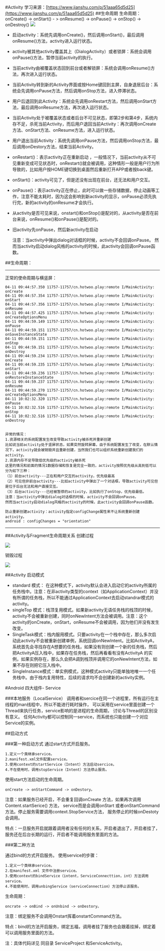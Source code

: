 #Activity   学习来源：[https://www.jianshu.com/p/51aaa65d5d25](https://www.jianshu.com/p/51aaa65d5d25)
##生命周期
	生命周期：onCreate() -> onStart() - > onResume() -> onPause() -> onStop() -> onDestroy()
![](https://i.imgur.com/G6Dhu5N.png)

- 启动activity：系统先调用onCreate()，然后调用onStart()，最后调用onResume()方法，activity进入运行状态。
- activity被其他activity覆盖其上（DialogActivity）或者锁屏：系统会调用onPause()方法，暂停当前activity的执行。
- 当前activity由被覆盖状态回到前台或者解锁屏：系统会调用onResume()方法，再次进入运行状态。
- 当前Activity转到新的Activity界面或按Home键回到主屏，自身退居后台：系统会先调用onPause方法，然后调用onStop方法，进入停滞状态。
- 用户后退回到此Activity：系统会先调用onRestart方法，然后调用onStart方法，最后调用onResume方法，再次进入运行状态。
- 当前Activity处于被覆盖状态或者后台不可见状态，即第2步和第4步，系统内存不足，杀死当前Activity，而后用户退回当前Activity：再次调用onCreate方法、onStart方法、onResume方法，进入运行状态。
- 用户退出当前Activity：系统先调用onPause方法，然后调用onStop方法，最后调用onDestory方法，结束当前Activity。
- onRestart()：表示activity正在重新启动 ，一般情况下，当前activity从不可见重新变成可见状态时，onRestart()就会被调用，这种情形一般是用户行为所导致的，比如用户按HOME键切换到桌面然后重新打开APP或者按back键。
- onStart()：activity可见了，但是还没有出现在前台，还无法和用户交互。
- onPause()：表示activity正在停止，此时可以做一些存储数据，停止动画等工作，注意不能太耗时，因为这会影响到新activity的显示，onPause必须先执行完，新的activity的onResume才会执行。
- 从activity是否可见来说，onstart()和onStop()是配对的，从activity是否在前台来说，onResume()和onPause()是配对的。
- 旧activity先onPause，然后新activity在启动

	注意：当activity中弹出dialog对话框的时候，activity不会回调onPause。
	然而当activity启动dialog风格的activity的时候，此activity会回调onPause函数。


##生命周期：

----------
正常的使命周期与横竖屏：

	04-11 09:44:57.350 11757-11757/cn.hotwoo.play:remote I/MainActivity: onCreate
	04-11 09:44:57.354 11757-11757/cn.hotwoo.play:remote I/MainActivity: onStart
	04-11 09:44:57.356 11757-11757/cn.hotwoo.play:remote I/MainActivity: onResume
	04-11 09:44:57.425 11757-11757/cn.hotwoo.play:remote I/MainActivity: onCreateOptionsMenu
	04-11 09:44:59.149 11757-11757/cn.hotwoo.play:remote I/MainActivity: onPause
	04-11 09:44:59.151 11757-11757/cn.hotwoo.play:remote I/MainActivity: onSaveInstanceState
	04-11 09:44:59.151 11757-11757/cn.hotwoo.play:remote I/MainActivity: onStop
	04-11 09:44:59.151 11757-11757/cn.hotwoo.play:remote I/MainActivity: onDestroy
	04-11 09:44:59.234 11757-11757/cn.hotwoo.play:remote I/MainActivity: onCreate
	04-11 09:44:59.235 11757-11757/cn.hotwoo.play:remote I/MainActivity: onStart
	04-11 09:44:59.236 11757-11757/cn.hotwoo.play:remote I/MainActivity: onRestoreInstanceState
	04-11 09:44:59.237 11757-11757/cn.hotwoo.play:remote I/MainActivity: onResume
	04-11 09:44:59.270 11757-11757/cn.hotwoo.play:remote I/MainActivity: onCreateOptionsMenu
	04-11 10:02:32.320 11757-11757/cn.hotwoo.play:remote I/MainActivity: onPause
	04-11 10:02:32.516 11757-11757/cn.hotwoo.play:remote I/MainActivity: onStop
	04-11 10:02:32.516 11757-11757/cn.hotwoo.play:remote I/MainActivity: onDestroy


	异常的情况：
    1.资源相关的系统配置发生改变导致activity被杀死并重新创建
    比如说当前activity处于竖屏状态，如果突然旋转屏幕，由于系统配置发生了改变，在默认情况下，activity就会被销毁并且重新创建，当然我们也可以组织系统重新创建我们的activity。
    2.资源内存不足导致低优先级的activity被杀死
    这里的情况和前面的情况1数据存储和恢复是完全一致的，activity按照优先级从高到低可以分为如下三种：
    （1）前台activity---正在和用户交互的activity，优先级最高
    （2）可见但非前台activity---比如activity中弹出了一个对话框，导致activity可见但是位于后台无法和用户直接交互。
    （3）后台activity---已经被暂停的activity，比如执行了onStop，优先级最低。
	注意：当activity中弹出dialog对话框的时候，activity不会回调onPause。
	然而当activity启动dialog风格的activity的时候，此activity会回调onPause函数。

	防止重新创建activity：activity指定configChange属性来不让系统重新创建activity。
	android : configChanges = "orientation"


----------

##Activity与Fragment生命周期关系
创建过程

![](https://i.imgur.com/HvJKfIS.png)

销毁过程

![](https://i.imgur.com/0bmu4Be.png)

##Activity 启动模式
- standard 模式： 在这种模式下，activity默认会进入启动它的activity所属的任务栈中。注意：在非activity类型的context（如ApplicationContext）并没有所谓的任务栈，所以不能通过ApplicationContext去启动standrar模式的activity。
- singleTop 模式：栈顶复用模式。如果新activity无语任务栈的栈顶的时候，activity不会被重新创建，同时onNewIntent方法会被调用。注意：这个activity的onCreate，onStart，onResume不会被调用，因为他们并没有发生改变。
- SingleTask模式：栈内服用模式。只要activity在一个栈中存在，那么多次启动此activity不会被重新创建单例，系统回调onNewIntent。比如ActivityA，系统首先会寻找存在A想要的任务栈，如果没有则创建一个新的任务栈，然后把ActivityA压入栈中，如果存在任务栈，然后再看看有没有ActivityA 的实例，如果实例存在，那么久会把A调到栈顶并调用它的onNewIntent方法，如果不存在则把它压入栈中。
- SingleInstance模式：单实例模式，这种模式activity只能单独地唯一一个任务栈中。由于栈内复用特性，后续的请求均不会创建新的activity实例。


#Android 四大组件- Service

###本地服务（LocalService）
 	调用者和sercice在同一个进程里，所有运行在主线程的man线程中，所以不能进行耗时操作，
	可以采用在service里面创建一个Thread来执行任务，service影响的是进程的生命周期，
	讨论与Thread的区别没有意义。
	任何Activity都可以控制同一service，而系统也只能创建一个对应Service的实例。

##启动方式

###第一种启动方式
通过start方式开启服务。

	1.定义一个类继承service。
	2.manifest.xml文件配置service。
	3.使用context的startService（Intent）方法启动sercice。
	4.不在使用时，调用stopService（Intent）方法停止服务。

使用start方法启动的生命周期。

	onCreate -> onStartCommand -> onDestory。

注意：如果服务已经开启，不会重复回调onCreate 方法，如果再次调用Content.startSerice() 方法，
	service而是会调用onStart 或者onStartCommand方法。停止服务需要调用context.StopService方法，
	服务停止的时候onDestoty会调用。

特点：一旦服务开启就跟着调用者没有任何的关系，开启者退出了，开启者挂了，服务还在后台长期的运行，开启者不能调用服务里面的方法。

###第二种方法

通过bind的方式开启服务。
使用service的步骤：

	1.定义一个类继承service。
	2.在manifest.xml 文件中注册service。
	3.使用context的bindService（intent，ServiceConnecttion，int）方法调用service。
	4.不能使用时，调用unbingService（serviceConnection）方法停止该服务。

生命周期：

	oncrate -> onBind -> onUnbind -> onDestory。

注意：绑定服务不会调用Onstart挥着onstartCommand方法。

特点：bind的方法开启服务，绑定五福，调用者挂了服务也会跟着挂掉，绑定着可以调用服务里面的方法。

注：具体代码详见 同目录 ServiceProject 和ServiceActivity。
